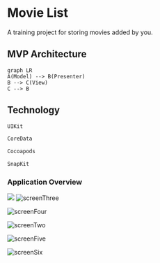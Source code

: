 # Movie List

A training project for storing movies added by you.

## MVP Architecture
```mermaid
graph LR
A(Model) --> B(Presenter)
B --> C(View)
C --> B
```

## Technology
```sh
UIKit
 ```
 ```sh
 CoreData
```
```sh
Cocoapods
```
```sh
SnapKit
```

### Application Overview

![](https://user-images.githubusercontent.com/99253701/205009251-ffa16202-c5fc-4c46-932b-84dd01e5a892.png) ![screenThree](https://user-images.githubusercontent.com/99253701/205009969-f6e6ccf9-3ac7-4bd3-9e9f-f1a71c326d78.png)

![screenFour](https://user-images.githubusercontent.com/99253701/205010001-f420d604-18d0-46ed-bd58-d9ded9c82234.png)

![screenTwo](https://user-images.githubusercontent.com/99253701/205010036-a0e8d622-fe8e-488b-b6a9-7029c08d2530.png)

![screenFive](https://user-images.githubusercontent.com/99253701/205010076-b89d4650-8929-49b9-9d8e-d44207aad77f.png)

![screenSix](https://user-images.githubusercontent.com/99253701/205010120-605324a0-9a36-4645-92eb-4cf99be1695e.png)
